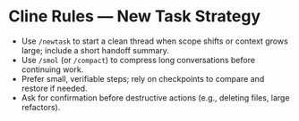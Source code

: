 # Cline Rules — New Task Strategy

- Use `/newtask` to start a clean thread when scope shifts or context grows large; include a short handoff summary.
- Use `/smol` (or `/compact`) to compress long conversations before continuing work.
- Prefer small, verifiable steps; rely on checkpoints to compare and restore if needed.
- Ask for confirmation before destructive actions (e.g., deleting files, large refactors).
